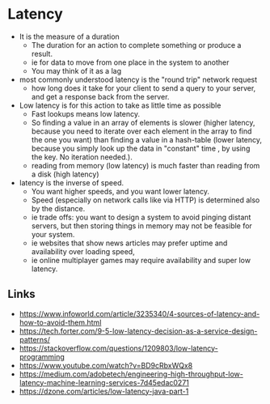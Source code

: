# Latency

- It is the measure of a duration
  - The duration for an action to complete something or produce a result.
  - ie for data to move from one place in the system to another
  - You may think of it as a lag
- most commonly understood latency is the "round trip" network request
  - how long does it take for your client to send a query to your server, and get a response back from the server.
- Low latency is for this action to take as little time as possible
  - Fast lookups means low latency.
  - So finding a value in an array of elements is slower (higher latency, because you need to iterate over each element in the array to find the one you want) than finding a value in a hash-table (lower latency, because you simply look up the data in "constant" time , by using the key. No iteration needed.).
  - reading from memory (low latency) is much faster than reading from a disk (high latency)
- latency is the inverse of speed.
  - You want higher speeds, and you want lower latency.
  - Speed (especially on network calls like via HTTP) is determined also by the distance.
  - ie trade offs:  you want to design a system to avoid pinging distant servers, but then storing things in memory may not be feasible for your system.
  - ie websites that show news articles may prefer uptime and availability over loading speed,
  - ie online multiplayer games may require availability and super low latency.

## Links

- https://www.infoworld.com/article/3235340/4-sources-of-latency-and-how-to-avoid-them.html
- https://tech.forter.com/9-5-low-latency-decision-as-a-service-design-patterns/
- https://stackoverflow.com/questions/1209803/low-latency-programming
- https://www.youtube.com/watch?v=BD9cRbxWQx8
- https://medium.com/adobetech/engineering-high-throughput-low-latency-machine-learning-services-7d45edac0271
- https://dzone.com/articles/low-latency-java-part-1
